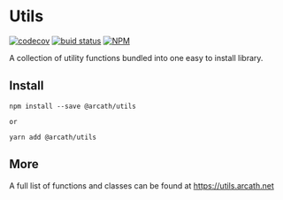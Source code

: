 # Utils

[![codecov](https://codecov.io/gh/Arcath/utils/branch/master/graph/badge.svg?token=2R7fS9DBHW)](https://codecov.io/gh/Arcath/utils)
[![buid status](https://img.shields.io/github/workflow/status/arcath/utils/validate?logo=github&style=flat-square)](https://github.com/arcath/utils/actions?query=workflow%3Avalidate)
[![NPM](https://img.shields.io/npm/v/@arcath/utils.svg?style=flat-square)](https://www.npmjs.com/package/@arcath/utils)

A collection of utility functions bundled into one easy to install library.

## Install

```
npm install --save @arcath/utils

or

yarn add @arcath/utils
```

## More

A full list of functions and classes can be found at https://utils.arcath.net
